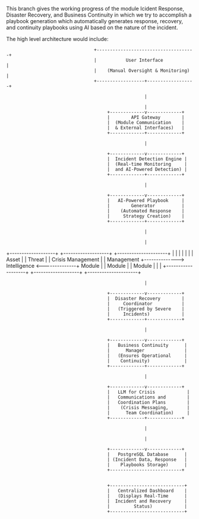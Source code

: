 This branch gives the working progress of the module Icident Response, Disaster Recovery, and Business Continuity in which we try to accomplish a playbook generation which automatically generates response, recovery, and continuity playbooks using AI based on the nature of the incident.

The high level architecture would include:



                                     +-------------------------------------+
                                     |           User Interface            |
                                     |    (Manual Oversight & Monitoring)  |
                                     +------------------+------------------+
                                     
                                                        |
                                                        
                                                        |
                                          +-------------v-------------+
                                          |        API Gateway        |
                                          |  (Module Communication    |
                                          |  & External Interfaces)   |
                                          +-------------+-------------+
                                          
                                                        |
                                                        
                                          +-------------v-------------+
                                          |  Incident Detection Engine |
                                          |  (Real-time Monitoring     |
                                          |  and AI-Powered Detection) |
                                          +-------------+-------------+
                                          
                                                        |
                                                        
                                          +-------------v-------------+
                                          |   AI-Powered Playbook     |
                                          |        Generator          |
                                          |    (Automated Response    |
                                          |     Strategy Creation)    |
                                          +-------------+-------------+
                                          
                                                        |
                                                        
                                                        |
                                                        
                                                        
+-------------------+              +-------------------+              +---------------------+
|                   |              |                   |              |                     |
|    Asset          |              |   Threat          |              |   Crisis Management |
|  Management       +--------------> Intelligence      <--------------+      Module         |
|    Module         |              |    Module         |              |                     |
+-------------------+              +-------------------+              +---------------------+

                                                        |
                                                        
                                          +-------------v-------------+
                                          |  Disaster Recovery        |
                                          |     Coordinator           |
                                          |   (Triggered by Severe    |
                                          |     Incidents)            |
                                          +-------------+-------------+
                                          
                                                        |
                                                        
                                          +-------------v-------------+
                                          |   Business Continuity      |
                                          |      Manager               |
                                          |   (Ensures Operational     |
                                          |    Continuity)             |
                                          +-------------+-------------+
                                          
                                                        |
                                                        
                                          +-------------v-------------+
                                          |   LLM for Crisis            |
                                          |   Communications and        |
                                          |   Coordination Plans        |
                                          |    (Crisis Messaging,       |
                                          |      Team Coordination)     |
                                          +-------------+-------------+
                                          
                                                        |
                                                        
                                                        |
                                                        
                                          +-------------v-------------+
                                          |   PostgreSQL Database      |
                                          | (Incident Data, Response   |
                                          |    Playbooks Storage)      |
                                          +---------------------------+

                                     
                                          +----------------------------+
                                          |   Centralized Dashboard    |
                                          |   (Displays Real-Time      |
                                          |  Incident and Recovery     |
                                          |         Status)            |
                                          +----------------------------+

